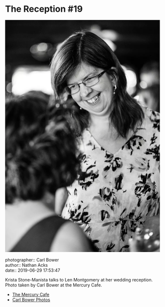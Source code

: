 # The Reception #19

![Krista Stone-Manista talks to Ellen Montgomery](assets/2019-06-29-set-3-the-reception-19.webp)

photographer:: Carl Bower  
author:: Nathan Acks  
date:: 2019-06-29 17:53:47

Krista Stone-Manista talks to Len Montgomery at her wedding reception. Photo taken by Carl Bower at the Mercury Cafe.

* [The Mercury Cafe](http://mercurycafe.com)
* [Carl Bower Photos](https://carlbowerphotos.com)
